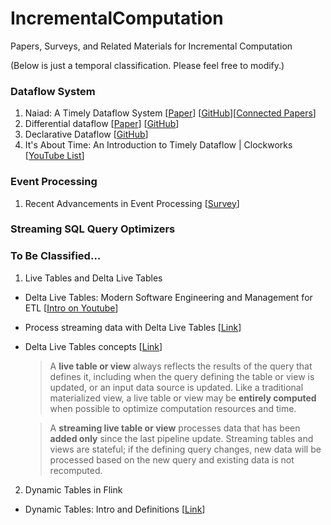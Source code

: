 # IncrementalComputation
Papers, Surveys, and Related Materials for Incremental Computation

(Below is just a temporal classification. Please feel free to modify.)

### Dataflow System 
1. Naiad: A Timely Dataflow System [[Paper](https://dl.acm.org/doi/pdf/10.1145/2517349.2522738)] [[GitHub](https://github.com/frankmcsherry/timely-dataflow)][[Connected Papers](https://www.connectedpapers.com/main/98ca08bdb4092d59ef6efcedf8003239f89cf58f/Naiad%3A-a-timely-dataflow-system/graph)]
2. Differential dataflow [[Paper](http://michaelisard.com/pubs/differentialdataflow.pdf)] [[GitHub](https://github.com/TimelyDataflow/differential-dataflow)]
3. Declarative Dataflow [[GitHub](https://github.com/comnik/declarative-dataflow)]
4. It's About Time: An Introduction to Timely Dataflow | Clockworks [[YouTube List](https://www.youtube.com/watch?v=ZN7nOwJTSZ0&list=PLqs87sfbAM0EESOXJN0rP_hRHu3hRANcb&index=1)]

### Event Processing
1. Recent Advancements in Event Processing [[Survey](https://dl.acm.org/doi/pdf/10.1145/3170432)]

### Streaming SQL Query Optimizers

### To Be Classified...
1. Live Tables and Delta Live Tables
* Delta Live Tables: Modern Software Engineering and Management for ETL [[Intro on Youtube](https://www.youtube.com/watch?v=zo6K6g2jfqY)]
* Process streaming data with Delta Live Tables [[Link](https://learn.microsoft.com/en-us/azure/databricks/workflows/delta-live-tables/delta-live-tables-incremental-data)]
* Delta Live Tables concepts [[Link](https://docs.databricks.com/workflows/delta-live-tables/delta-live-tables-concepts.html)]
  > A __live table or view__ always reflects the results of the query that defines it, including when the query defining the table or view is updated, or an input data source is updated. Like a traditional materialized view, a live table or view may be __entirely computed__ when possible to optimize computation resources and time.
  
  > A __streaming live table or view__ processes data that has been __added only__ since the last pipeline update. Streaming tables and views are stateful; if the defining query changes, new data will be processed based on the new query and existing data is not recomputed.
2. Dynamic Tables in Flink
* Dynamic Tables: Intro and Definitions [[Link](https://nightlies.apache.org/flink/flink-docs-master/docs/dev/table/concepts/dynamic_tables/)]
